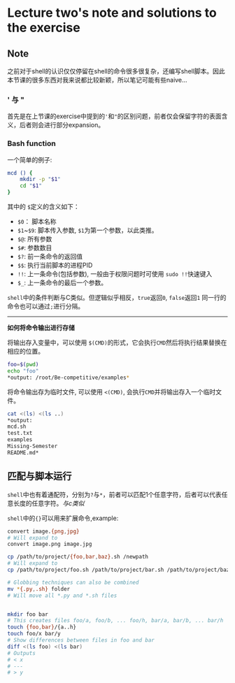 # Lecture two's note and solutions to the exercise

## Note

之前对于shell的认识仅仅停留在shell的命令很多很复杂，还编写shell脚本。因此本节课的很多东西对我来说都比较新颖，所以笔记可能有些naive...

### ' 与 "

首先是在上节课的exercise中提到的`'`和`"`的区别问题，前者仅会保留字符的表面含义，后者则会进行部分expansion。

### Bash function

一个简单的例子:

```bash
mcd () {
    mkdir -p "$1"
    cd "$1"
}
```
其中的 `$`定义的含义如下：

- `$0`： 脚本名称
- `$1`~`$9`: 脚本传入参数, `$1`为第一个参数，以此类推。
- `$@`: 所有参数
- `$#`: 参数数目
- `$?`: 前一条命令的返回值
- `$$`: 执行当前脚本的进程PID
- `!!`: 上一条命令(包括参数), 一般由于权限问题时可使用 `sudo !!`快速键入
- `$_`: 上一条命令的最后一个参数。

`shell`中的条件判断与C类似。但逻辑似乎相反，`true`返回`0`, `false`返回`1`
同一行的命令也可以通过`;`进行分隔。

*****

**如何将命令输出进行存储**

将输出存入变量中，可以使用 `$(CMD)`的形式，它会执行`CMD`然后将执行结果替换在相应的位置。

```bash
foo=$(pwd)
echo "foo"
*output: /root/Be-competitive/examples*
```

将命令输出存为临时文件, 可以使用 `<(CMD)`, 会执行`CMD`并将输出存入一个临时文件。

```bash
cat <(ls) <(ls ..)
*output: 
mcd.sh
test.txt
examples
Missing-Semester
README.md*
```

## 匹配与脚本运行

`shell`中也有着通配符，分别为`?`与`*`，前者可以匹配1个任意字符，后者可以代表任意长度的任意字符。*与c类似*

`shell`中的`{}`可以用来扩展命令,example:

```bash
convert image.{png,jpg}
# Will expand to
convert image.png image.jpg

cp /path/to/project/{foo,bar,baz}.sh /newpath
# Will expand to
cp /path/to/project/foo.sh /path/to/project/bar.sh /path/to/project/baz.sh /newpath

# Globbing techniques can also be combined
mv *{.py,.sh} folder
# Will move all *.py and *.sh files


mkdir foo bar
# This creates files foo/a, foo/b, ... foo/h, bar/a, bar/b, ... bar/h
touch {foo,bar}/{a..h}
touch foo/x bar/y
# Show differences between files in foo and bar
diff <(ls foo) <(ls bar)
# Outputs
# < x
# ---
# > y
```





